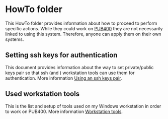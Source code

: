 # HowTo folder

This HowTo folder provides information about how to proceed to perform specific actions. While they could work on [PUB400](https://pub400.com) they are not necessarily linked to using this system. Therefore, anyone can apply them on their own systems.

## Setting ssh keys for authentication

This document provides information about the way to set private/public keys pair so that ssh (and ) workstation tools can use them for authentication. More information [Using an ssh keys pair](Using%20an%20ssh%20keys%20pair%20to%20login.md).

## Used workstation tools

This is the list and setup of tools used on my Windows workstation in order to work on PUB400. More information [Workstation tools](Workstation%20tools.md).
